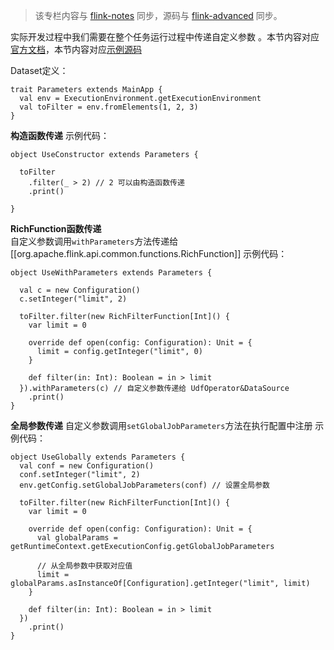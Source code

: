 
>该专栏内容与 [flink-notes](https://github.com/GourdErwa/flink-advanced/tree/master/flink-notes) 同步，源码与 [flink-advanced](https://github.com/GourdErwa/flink-advanced) 同步。

实际开发过程中我们需要在整个任务运行过程中传递自定义参数 。本节内容对应[官方文档](https://ci.apache.org/projects/flink/flink-docs-release-1.9/dev/batch/#passing-parameters-to-functions)，本节内容对应[示例源码](https://github.com/GourdErwa/flink-advanced/blob/master/src/main/scala/io/gourd/flink/scala/games/batch/Parameters.scala)

Dataset定义：
```
trait Parameters extends MainApp {
  val env = ExecutionEnvironment.getExecutionEnvironment
  val toFilter = env.fromElements(1, 2, 3)
}
```
**构造函数传递**
示例代码：
```
object UseConstructor extends Parameters {

  toFilter
    .filter(_ > 2) // 2 可以由构造函数传递
    .print()

}
```
**RichFunction函数传递**  
自定义参数调用`withParameters`方法传递给 [[org.apache.flink.api.common.functions.RichFunction]]
示例代码：
```
object UseWithParameters extends Parameters {

  val c = new Configuration()
  c.setInteger("limit", 2)

  toFilter.filter(new RichFilterFunction[Int]() {
    var limit = 0

    override def open(config: Configuration): Unit = {
      limit = config.getInteger("limit", 0)
    }

    def filter(in: Int): Boolean = in > limit
  }).withParameters(c) // 自定义参数传递给 UdfOperator&DataSource
    .print()
}
```
**全局参数传递**
自定义参数调用`setGlobalJobParameters`方法在执行配置中注册
示例代码：
```
object UseGlobally extends Parameters {
  val conf = new Configuration()
  conf.setInteger("limit", 2)
  env.getConfig.setGlobalJobParameters(conf) // 设置全局参数

  toFilter.filter(new RichFilterFunction[Int]() {
    var limit = 0

    override def open(config: Configuration): Unit = {
      val globalParams = getRuntimeContext.getExecutionConfig.getGlobalJobParameters

      // 从全局参数中获取对应值
      limit = globalParams.asInstanceOf[Configuration].getInteger("limit", limit)
    }

    def filter(in: Int): Boolean = in > limit
  })
    .print()
}
```